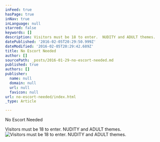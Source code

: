 ```yaml
---
inFeed: true
hasPage: true
inNav: true
inLanguage: null
starred: false
keywords: []
description: Visitors must be 18 to enter.  NUDITY and ADULT themes.
datePublished: '2016-02-05T20:29:50.999Z'
dateModified: '2016-02-05T20:29:42.689Z'
title: No Escort Needed
author: []
sourcePath: _posts/2016-01-29-no-escort-needed.md
published: true
authors: []
publisher:
  name: null
  domain: null
  url: null
  favicon: null
url: no-escort-needed/index.html
_type: Article

---
```

No Escort Needed

Visitors must be 18 to enter.  NUDITY and ADULT themes.
![Visitors must be 18 to enter.  NUDITY and ADULT themes.](https://s3-us-west-2.amazonaws.com/the-grid-img/p/657c356b4c4347c76d0b4020bcc721aab04fcfa7.jpg)